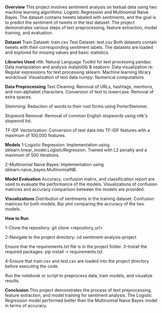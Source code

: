 **Overview**
This project involves sentiment analysis on textual data using two machine learning algorithms: Logistic Regression and Multinomial Naive Bayes. The dataset contains tweets labeled with sentiments, and the goal is to predict the sentiment of tweets in the test dataset. The project demonstrates various steps of text preprocessing, feature extraction, model training, and evaluation.

**Dataset**
Train Dataset: train.csv
Test Dataset: test.csv
Both datasets contain tweets with their corresponding sentiment labels. The datasets are loaded and explored for missing values and basic statistics.

**Libraries Used**
nltk: Natural Language Toolkit for text processing
pandas: Data manipulation and analysis
matplotlib & seaborn: Data visualization
re: Regular expressions for text processing
sklearn: Machine learning library
wordcloud: Visualization of text data
numpy: Numerical computations

**Data Preprocessing**
Text Cleaning:
Removal of URLs, hashtags, mentions, and non-alphabet characters.
Conversion of text to lowercase.
Removal of extra spaces.

Stemming:
Reduction of words to their root forms using PorterStemmer.

Stopword Removal:
Removal of common English stopwords using nltk's stopword list.

TF-IDF Vectorization:
Conversion of text data into TF-IDF features with a maximum of 100,000 features.

**Models**
1-Logistic Regression:
Implementation using sklearn.linear_model.LogisticRegression.
Trained with L2 penalty and a maximum of 500 iterations.

2-Multinomial Naive Bayes:
Implementation using sklearn.naive_bayes.MultinomialNB.

**Model Evaluation**
Accuracy, confusion matrix, and classification report are used to evaluate the performance of the models.
Visualizations of confusion matrices and accuracy comparison between the models are provided.

**Visualizations**
Distribution of sentiments in the training dataset.
Confusion matrices for both models.
Bar plot comparing the accuracy of the two models.

**How to Run**

1-Clone the repository:
git clone <repository_url>

2-Navigate to the project directory:
cd sentiment-analysis-project

Ensure that the requirements.txt file is in the project folder.
3-Install the required packages:
pip install -r requirements.txt

4-Ensure that train.csv and test.csv are loaded into the project directory before executing the code.

Run the notebook or script to preprocess data, train models, and visualize results.

**Conclusion**
This project demonstrates the process of text preprocessing, feature extraction, and model training for sentiment analysis. The Logistic Regression model performed better than the Multinomial Naive Bayes model in terms of accuracy.
